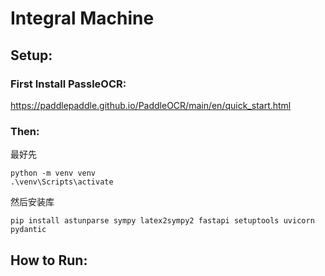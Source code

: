 # Integral Machine
## Setup:
### First Install PassleOCR:
https://paddlepaddle.github.io/PaddleOCR/main/en/quick_start.html
### Then:
最好先
```
python -m venv venv
.\venv\Scripts\activate
```
然后安装库
```
pip install astunparse sympy latex2sympy2 fastapi setuptools uvicorn pydantic
```
## How to Run:
